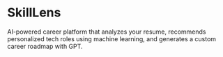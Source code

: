 # SkillLens
AI-powered career platform that analyzes your resume, recommends personalized tech roles using machine learning, and generates a custom career roadmap with GPT.
